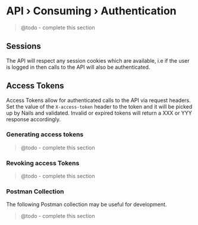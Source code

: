 # API › Consuming › Authentication

> @todo - complete this section


## Sessions

The API will respect any session cookies which are available, i.e if the user is logged in then calls to the API will also be authenticated.



## Access Tokens

Access Tokens allow for authenticated calls to the API via request headers. Set the value of the `X-access-token` header to the token and it will be picked up by Nails and validated. Invalid or expired tokens will return a XXX or YYY response accordingly.


### Generating access tokens

> @todo - complete this section


### Revoking access Tokens

> @todo - complete this section


### Postman Collection

The following Postman collection may be useful for development.

> @todo - complete this section
